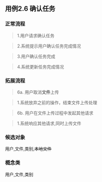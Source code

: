 ## 用例2.6 确认任务



### 正常流程


>1.用户请求确认任务

>2.系统提示用户确认任务完成情况

>3.用户确认任务完成

>4.系统更新任务完成情况

### 拓展流程



>6a. 用户取消**文件**上传



>1.系统放弃之前的操作，结束文件上传处理



>6b. 用户在文件上传过程中发起其他请求



>1.系统响应其他请求,同时上传文件



### 候选对象



用户,文件,类别,~~本地文件~~



### 概念类



用户,文件,类别


